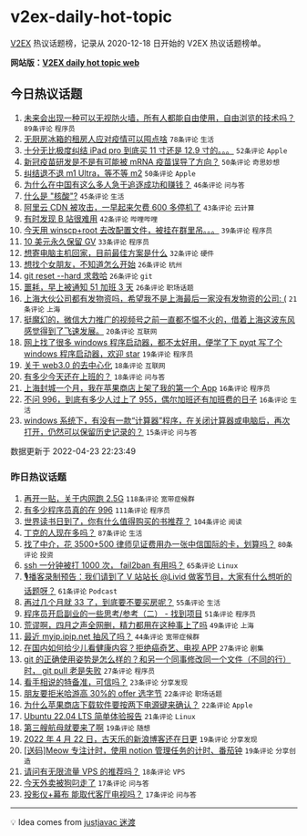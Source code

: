 # v2ex-daily-hot-topic

[V2EX](https://www.v2ex.com/) 热议话题榜，记录从 2020-12-18 日开始的 V2EX 热议话题榜单。

**网站版：[V2EX daily hot topic web](https://boojack.github.io/v2ex-daily-hot-topic-web/)**

## 今日热议话题

<!-- TODAY BEGIN -->

1. [未来会出现一种可以无视防火墙，所有人都能自由使用，自由浏览的技术吗？](https://www.v2ex.com/t/848719) `89条评论` `程序员`
1. [无厨房冰箱的租房人应对疫情可以囤点啥](https://www.v2ex.com/t/848712) `78条评论` `生活`
1. [十分无比极度纠结 iPad pro 到底买 11 寸还是 12.9 寸的。。。](https://www.v2ex.com/t/848758) `52条评论` `Apple`
1. [新冠疫苗研发是不是有可能被 mRNA 疫苗误导了方向？](https://www.v2ex.com/t/848750) `50条评论` `奇思妙想`
1. [纠结退不退 m1 Ultra，等不等 m2](https://www.v2ex.com/t/848806) `50条评论` `Apple`
1. [为什么在中国有这么多人急于追逐成功和赚钱？](https://www.v2ex.com/t/848803) `46条评论` `问与答`
1. [什么是 "核酸"?](https://www.v2ex.com/t/848725) `45条评论` `生活`
1. [阿里云 CDN 被攻击，一早起来欠费 600 多停机了](https://www.v2ex.com/t/848720) `43条评论` `云计算`
1. [有时发现 B 站很难用](https://www.v2ex.com/t/848715) `42条评论` `哔哩哔哩`
1. [今天用 winscp+root 去改配置文件，被挂在群里吊。。。](https://www.v2ex.com/t/848727) `39条评论` `程序员`
1. [10 美元永久保留 GV](https://www.v2ex.com/t/848817) `33条评论` `程序员`
1. [想寄电脑主机回家，目前最佳方案是什么](https://www.v2ex.com/t/848733) `32条评论` `硬件`
1. [想找个女朋友，不知道怎么开始](https://www.v2ex.com/t/848795) `26条评论` `杭州`
1. [git reset --hard 求救哈](https://www.v2ex.com/t/848777) `26条评论` `git`
1. [噩耗，早上被通知 51 加班 3 天](https://www.v2ex.com/t/848707) `26条评论` `职场话题`
1. [上海大伙公司都有发物资吗，希望我不是上海最后一家没有发物资的公司: (](https://www.v2ex.com/t/848807) `21条评论` `上海`
1. [挺魔幻的，微信大力推广的视频号之前一直都不愠不火的，借着上海这波东风感觉得到了飞速发展。](https://www.v2ex.com/t/848709) `20条评论` `互联网`
1. [网上找了很多 windows 程序启动器，都不太好用，便学了下 pyqt 写了个 windows 程序启动器，欢迎 star](https://www.v2ex.com/t/848761) `19条评论` `程序员`
1. [关于 web3.0 的去中心化](https://www.v2ex.com/t/848759) `18条评论` `互联网`
1. [有多少今天还在上班的？](https://www.v2ex.com/t/848722) `18条评论` `问与答`
1. [上海封城一个月，我在苹果商店上架了我的第一个 App](https://www.v2ex.com/t/848814) `16条评论` `程序员`
1. [不问 996，到底有多少人过上了 955，偶尔加班还有加班费的日子](https://www.v2ex.com/t/848706) `16条评论` `生活`
1. [windows 系统下，有没有一款“计算器”程序，在关闭计算器或电脑后，再次打开，仍然可以保留历史记录的？](https://www.v2ex.com/t/848819) `15条评论` `问与答`

数据更新于 2022-04-23 22:23:49

<!-- TODAY END -->

### 昨日热议话题

<!-- YESTERDAY BEGIN -->

1. [再开一贴，关于内网跑 2.5G](https://www.v2ex.com/t/848523) `118条评论` `宽带症候群`
1. [有多少程序员真的在 996](https://www.v2ex.com/t/848561) `111条评论` `程序员`
1. [世界读书日到了，你有什么值得购买的书推荐？](https://www.v2ex.com/t/848500) `104条评论` `阅读`
1. [丁克的人现在多吗？](https://www.v2ex.com/t/848607) `87条评论` `生活`
1. [找了中介，花 3500+500 律师见证费用办一张中信国际的卡，划算吗？](https://www.v2ex.com/t/848526) `80条评论` `投资`
1. [ssh 一分钟被打 1000 次， fail2ban 有用吗？](https://www.v2ex.com/t/848484) `65条评论` `Linux`
1. [🎙播客录制预告：我们请到了 V 站站长 @Livid 做客节目，大家有什么想听的话题呀？](https://www.v2ex.com/t/848540) `61条评论` `Podcast`
1. [再过几个月就 33 了，到底要不要买房呢？](https://www.v2ex.com/t/848580) `55条评论` `生活`
1. [程序员开启副业的一些思考/参考（二） - 找到项目](https://www.v2ex.com/t/848502) `51条评论` `程序员`
1. [荒谬啊，四月之声全网删，精力都用在这种事上了吗](https://www.v2ex.com/t/848684) `49条评论` `上海`
1. [最近 myip.ipip.net 抽风了吗？](https://www.v2ex.com/t/848553) `44条评论` `宽带症候群`
1. [在国内如何给少儿看健康内容？拒绝癌奇艺、电视 APP](https://www.v2ex.com/t/848565) `27条评论` `剧集`
1. [git 的正确使用姿势是怎么样的？和另一个同事修改同一个文件（不同的行）时， git pull 老是失败](https://www.v2ex.com/t/848517) `27条评论` `程序员`
1. [看手相说的特备准，可信吗？](https://www.v2ex.com/t/848657) `23条评论` `分享发现`
1. [朋友要拒米哈游高 30%的 offer 选字节](https://www.v2ex.com/t/848653) `22条评论` `职场话题`
1. [为什么苹果商店下载软件要按两下电源键来确认？](https://www.v2ex.com/t/848624) `22条评论` `Apple`
1. [Ubuntu 22.04 LTS 简单体验报告](https://www.v2ex.com/t/848584) `21条评论` `Linux`
1. [第三艘航母就要来了啊](https://www.v2ex.com/t/848582) `19条评论` `随想`
1. [2022 年 4 月 22 日，古天乐的新浪博客还在日更](https://www.v2ex.com/t/848519) `19条评论` `分享发现`
1. [[送码]Meow 专注计时，使用 notion 管理任务的计时、番茄钟](https://www.v2ex.com/t/848506) `19条评论` `分享创造`
1. [请问有无限流量 VPS 的推荐吗？](https://www.v2ex.com/t/848520) `18条评论` `VPS`
1. [今天外卖被狗叼走了](https://www.v2ex.com/t/848640) `17条评论` `问与答`
1. [投影仪+幕布 能取代客厅电视吗？](https://www.v2ex.com/t/848571) `17条评论` `问与答`

<!-- YESTERDAY END -->

---

💡 Idea comes from [justjavac 迷渡](https://github.com/justjavac/)
